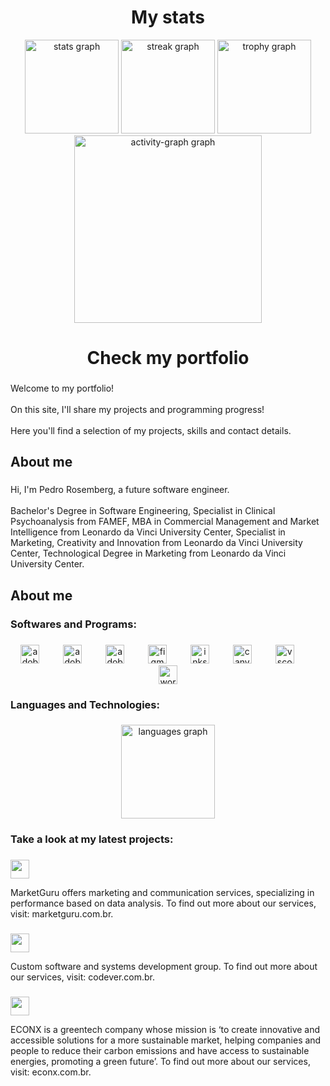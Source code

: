 ###
<h1 align="center">My stats</h1>

<div align="center">
  <img src="https://github-readme-stats.vercel.app/api?username=pedrorosemberg&hide_title=false&hide_rank=false&show_icons=true&include_all_commits=true&count_private=true&disable_animations=true&theme=github_dark&locale=en&hide_border=false&order=1" height="150" alt="stats graph"/>

  <img src="https://streak-stats.demolab.com?user=pedrorosemberg&locale=en&mode=daily&theme=github_dark&hide_border=false&border_radius=5&order=3" height="150" alt="streak graph"  />
  <img src="https://github-profile-trophy.vercel.app?username=pedrorosemberg&theme=darkhub&column=-1&row=1&margin-w=8&margin-h=8&no-bg=false&no-frame=false&order=4" height="150" alt="trophy graph"  />
    <img src="https://github-readme-activity-graph.vercel.app/graph?username=pedrorosemberg&radius=16&theme=react&area=true&order=5" height="300" alt="activity-graph graph"  />

</div>

###
###
###

<h1 align="center">Check my portfolio</h1>

###

<p align="left">Welcome to my portfolio!<br><br>On this site, I'll share my projects and programming progress!<br><br>Here you'll find a selection of my projects, skills and contact details.</p>

###

<h2 align="left">About me</h2>

###

<p align="left">Hi, I'm Pedro Rosemberg, a future software engineer.<br><br>Bachelor's Degree in Software Engineering, Specialist in Clinical Psychoanalysis from FAMEF, MBA in Commercial Management and Market Intelligence from Leonardo da Vinci University Center, Specialist in Marketing, Creativity and Innovation from Leonardo da Vinci University Center, Technological Degree in Marketing from Leonardo da Vinci University Center.</p>

###

<h2 align="left">About me</h2>

###

<h3 align="left">Softwares and Programs:</h3>

###

<div align="center">
  <img src="https://skillicons.dev/icons?i=ai" height="30" alt="adobeillustrator logo"  />
  <img width="30" />
  <img src="https://skillicons.dev/icons?i=ps" height="30" alt="adobephotoshop logo"  />
  <img width="30" />
  <img src="https://skillicons.dev/icons?i=pr" height="30" alt="adobepremierepro logo"  />
  <img width="30" />
  <img src="https://skillicons.dev/icons?i=figma" height="30" alt="figma logo"  />
  <img width="30" />
  <img src="https://cdn.jsdelivr.net/gh/devicons/devicon/icons/inkscape/inkscape-original.svg" height="30" alt="inkscape logo"  />
  <img width="30" />
  <img src="https://cdn.jsdelivr.net/gh/devicons/devicon/icons/canva/canva-original.svg" height="30" alt="canva logo"  />
  <img width="30" />
  <img src="https://skillicons.dev/icons?i=vscode" height="30" alt="vscode logo"  />
  <img width="30" />
  <img src="https://skillicons.dev/icons?i=wordpress" height="30" alt="wordpress logo"  />
</div>

###

<h3 align="left">Languages and Technologies:</h3>

###

<div align="center">
  <img src="https://github-readme-stats.vercel.app/api/top-langs?username=pedrorosemberg&locale=en&hide_title=false&layout=compact&card_width=320&langs_count=5&theme=github_dark&hide_border=false&order=2" height="150" alt="languages graph"  />
</div>

###

<h3 align="left">Take a look at my latest projects:</h3>

###

<div align="left">
  <a href="https://www.marketguru.com.br" target="blank">
    <img height="30" src="https://static.wixstatic.com/media/a4a1d1_b8a3d8e936c540e283eb27753ac40af1~mv2.png/v1/fill/w_286,h_50,al_c,q_85,usm_0.66_1.00_0.01,enc_auto/combination_mark_all_colors.png"  />
  </a>
  
</div>

<p align="left">MarketGuru offers marketing and communication services, specializing in performance based on data analysis. To find out more about our services, visit: marketguru.com.br.</p>

###
###

<div align="left">
    <a href="https://www.codever.com.br" target="blank">
       <img height="30" src="https://www.codever.com.br/assets/images/codever.png"  />
    </a>
 
</div>

<p align="left">Custom software and systems development group. To find out more about our services, visit: codever.com.br.</p>

###
###

<div align="left">
  <a href="https://www.econx.com.br" target="blank">
    <img height="30" src="https://www.econx.com.br/images/econex.png"  />
  </a>
  
</div>

<p align="left">ECONX is a greentech company whose mission is ‘to create innovative and accessible solutions for a more sustainable market, helping companies and people to reduce their carbon emissions and have access to sustainable energies, promoting a green future’. To find out more about our services, visit: econx.com.br.</p>

###
